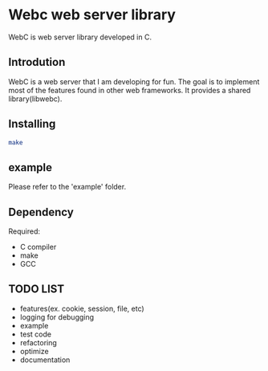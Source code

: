# Webc web server library
WebC is web server library developed in C.

## Introdution
WebC is a web server that I am developing for fun.
The goal is to implement most of the features found in other web frameworks.
It provides a shared library(libwebc).


## Installing
```bash
make
```

## example
Please refer to the 'example' folder.

## Dependency
Required:
- C compiler
- make
- GCC

## TODO LIST
- features(ex. cookie, session, file, etc)
- logging for debugging
- example
- test code
- refactoring
- optimize
- documentation
